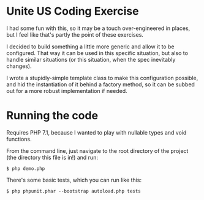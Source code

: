 # Unite US Coding Exercise

I had some fun with this, so it may be a touch over-engineered in places, but I feel like that's partly the point of these exercises.

I decided to build something a little more generic and allow it to be configured. That way it can be used in this specific situation, but also to handle similar situations (or this situation, when the spec inevitably changes).

I wrote a stupidly-simple template class to make this configuration possible, and hid the instantiation of it behind a factory method, so it can be subbed out for a more robust implementation if needed.

# Running the code

Requires PHP 7.1, because I wanted to play with nullable types and void functions.

From the command line, just navigate to the root directory of the project (the directory this file is in!) and run:

```
$ php demo.php
```

There's some basic tests, which you can run like this:

```
$ php phpunit.phar --bootstrap autoload.php tests
```
